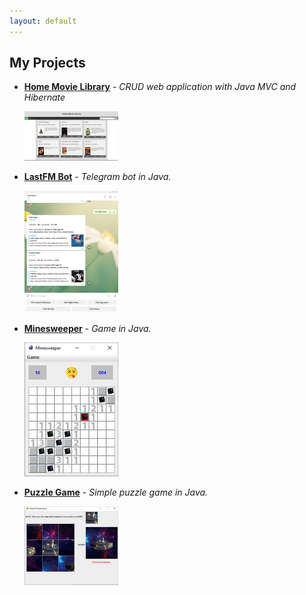 ```yaml
---
layout: default
---
```

## My Projects

* **[Home Movie Library](https://life-termer.github.io/home-movie-library/)** -
 _CRUD web application with Java MVC and Hibernate_

  [<img src="docs/home-movie-library_icon.png">](https://life-termer.github.io/home-movie-library/)

* **[LastFM Bot](https://life-termer.github.io/LastFMBot/)** -
 _Telegram bot in Java._

  [<img src="docs/LastFmBot_icon.png">](https://life-termer.github.io/LastFMBot/)

* **[Minesweeper](https://life-termer.github.io/Minesweeper/)** -
  _Game in Java._

  [<img src="docs/Minesweeper_icon.png">](https://life-termer.github.io/Minesweeper/)

* **[Puzzle Game](https://life-termer.github.io/Picture-Puzzle-Game/)** -
  _Simple puzzle game in Java._

  [<img src="docs/PPG_icon.png">](https://life-termer.github.io/Picture-Puzzle-Game/)




<!--<div class="home">

  {%- if site.posts.size > 0 -%}
    <h2 class="post-list-heading">{{ page.list_title | default: "Posts" }}</h2>
    <ul class="post-list">
      {%- for post in site.posts -%}
      <li>
        {%- assign date_format = site.minima.date_format | default: "%b %-d, %Y" -%}
        <span class="post-meta">{{ post.date | date: date_format }}</span>
        <h3>
          <a class="post-link" href="{{ post.url | relative_url }}">
            {{ post.title | escape }}
          </a>
        </h3>
        {%- if site.show_excerpts -%}
          {{ post.excerpt }}
        {%- endif -%}
      </li>
      {%- endfor -%}
    </ul>

  {%- endif -%}

</div>-->
